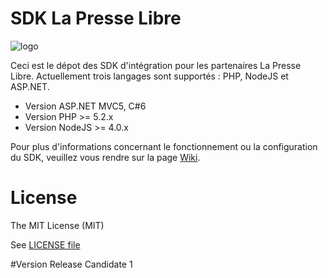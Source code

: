# SDK La Presse Libre
![logo](https://github.com/NextINpact/LaPresseLibreSDK/blob/master/logo-lpl.png "Logo LPL")

Ceci est le dépot des SDK d'intégration pour les partenaires La Presse Libre. Actuellement trois langages sont supportés : PHP, NodeJS et ASP.NET.

- Version ASP.NET MVC5, C#6
- Version PHP >= 5.2.x
- Version NodeJS >= 4.0.x

Pour plus d'informations concernant le fonctionnement ou la configuration du SDK, veuillez vous rendre sur la page [Wiki](https://github.com/NextINpact/LaPresseLibreSDK/wiki).

# License
The MIT License (MIT)

See [LICENSE file](LICENSE)

#Version
Release Candidate 1 
